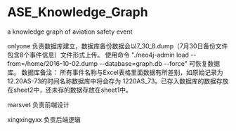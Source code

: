 # ASE_Knowledge_Graph
a knowledge graph of aviation safety event 

onlyone 负责数据库建立，数据库备份数据会以7_30_8.dump（7月30日备份文件包含8个事件信息）文件形式上传。
使用命令 "./neo4j-admin load --from=/home/2016-10-02.dump --database=graph.db --force" 可恢复数据库。
数据库备注：
所有事件名称与Excel表格里面数据有所差别，如原始记录为12.20AS-73的时间名称数据库中将会存为 1220AS_73。已存入数据库的数据存放在sheet2中，还未存的数据存放在sheet1中。

marsvet 负责前端设计

xingxingyxx 负责后端逻辑
